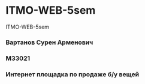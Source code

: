 # ITMO-WEB-5sem
ITMO-WEB-5sem
### Вартанов Сурен Арменович
### M33021
### Интернет площадка по продаже б/у вещей
